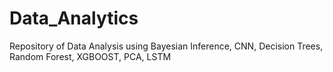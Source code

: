 # Data_Analytics
Repository of Data Analysis using Bayesian Inference, CNN, Decision Trees, Random Forest, XGBOOST, PCA, LSTM

